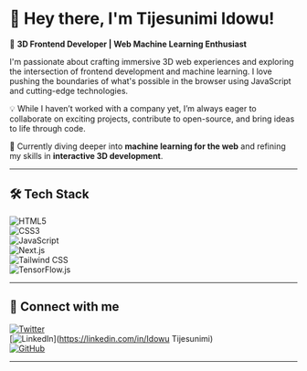 # 👋 Hey there, I'm Tijesunimi Idowu!  

🚀 **3D Frontend Developer | Web Machine Learning Enthusiast**  

I'm passionate about crafting immersive 3D web experiences and exploring the intersection of frontend development and machine learning. I love pushing the boundaries of what's possible in the browser using JavaScript and cutting-edge technologies.  

💡 While I haven’t worked with a company yet, I’m always eager to collaborate on exciting projects, contribute to open-source, and bring ideas to life through code.  

🌱 Currently diving deeper into **machine learning for the web** and refining my skills in **interactive 3D development**.  

---

## 🛠 Tech Stack  

![HTML5](https://img.shields.io/badge/HTML5-%23E34F26.svg?style=for-the-badge&logo=html5&logoColor=white)  
![CSS3](https://img.shields.io/badge/CSS3-%231572B6.svg?style=for-the-badge&logo=css3&logoColor=white)  
![JavaScript](https://img.shields.io/badge/JavaScript-%23F7DF1E.svg?style=for-the-badge&logo=javascript&logoColor=black)  
![Next.js](https://img.shields.io/badge/Next.js-%23000000.svg?style=for-the-badge&logo=nextdotjs&logoColor=white)  
![Tailwind CSS](https://img.shields.io/badge/Tailwind_CSS-%2338B2AC.svg?style=for-the-badge&logo=tailwind-css&logoColor=white)  
![TensorFlow.js](https://img.shields.io/badge/TensorFlow.js-%23FF6F00.svg?style=for-the-badge&logo=tensorflow&logoColor=white)  

---

## 🔗 Connect with me  

[![Twitter](https://img.shields.io/badge/Twitter-%231DA1F2.svg?style=for-the-badge&logo=twitter&logoColor=white)](https://twitter.com/codelight001)  
[![LinkedIn](https://img.shields.io/badge/LinkedIn-%230A66C2.svg?style=for-the-badge&logo=linkedin&logoColor=white)](https://linkedin.com/in/Idowu Tijesunimi)  
[![GitHub](https://img.shields.io/badge/GitHub-%23181717.svg?style=for-the-badge&logo=github&logoColor=white)](https://github.com/tijesunimi-5)  

---



